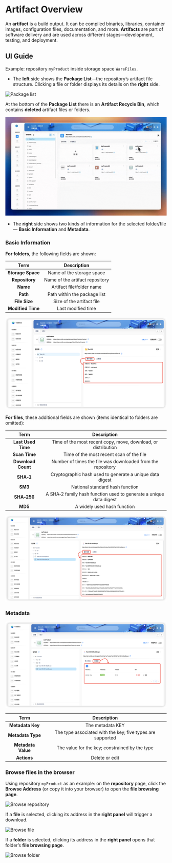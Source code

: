 # Artifact Overview

An **artifact** is a build output. It can be compiled binaries, libraries, container images, configuration files, documentation, and more. **Artifacts** are part of software delivery and are used across different stages—development, testing, and deployment.

## UI Guide

Example: repository `myProduct` inside storage space `WareFiles`.

- The **left** side shows the **Package List**—the repository’s artifact file structure. Clicking a file or folder displays its details on the **right** side.

![Package list](warefile-outline-ui-statement1.e44556ec.gif)

At the bottom of the **Package List** there is an **Artifact Recycle Bin**, which contains **deleted** artifact files or folders.

![Artifact recycle bin](warefile-outline-ui-statement2.21c298f5.gif)

- The **right** side shows two kinds of information for the selected folder/file — **Basic Information** and **Metadata**.

### Basic Information

**For folders**, the following fields are shown:

| Term | Description |
|:--:|:--:|
| **Storage Space** | Name of the storage space |
| **Repository** | Name of the artifact repository |
| **Name** | Artifact file/folder name |
| **Path** | Path within the package list |
| **File Size** | Size of the artifact file |
| **Modified Time** | Last modified time |

![Basic info — directory](warefile-outline-ui-information-dir.f3963cb0.png)

**For files**, these additional fields are shown (items identical to folders are omitted):  

| Term | Description |
|:--:|:--:|
| **Last Used Time** | Time of the most recent copy, move, download, or distribution |
| **Scan Time** | Time of the most recent scan of the file |
| **Download Count** | Number of times the file was downloaded from the repository |
| **SHA‑1** | Cryptographic hash used to generate a unique data digest |
| **SM3** | National standard hash function |
| **SHA‑256** | A SHA‑2 family hash function used to generate a unique data digest |
| **MD5** | A widely used hash function |

![Basic info — file](warefile-outline-ui-information-file.cf60b2fa.png)

### Metadata

![Metadata](warefile-outline-ui-metadata.7eafba26.png)

| Term | Description |
|:--:|:--:|
| **Metadata Key** | The metadata KEY |
| **Metadata Type** | The type associated with the key; five types are supported |
| **Metadata Value** | The value for the key; constrained by the type |
| **Actions** | Delete or edit |

### Browse files in the browser

Using repository `myProduct` as an example: on the **repository** page, click the **Browse Address** (or copy it into your browser) to open the **file browsing page**.

![Browse repository](warefile-outline-ui-address1.d89e8acf.gif)

If a **file** is selected, clicking its address in the **right panel** will trigger a download.

![Browse file](warefile-outline-ui-address2.595c4fc6.gif)

If a **folder** is selected, clicking its address in the **right panel** opens that folder’s **file browsing page**.

![Browse folder](warefile-outline-ui-address3.a9174ca1.gif)
